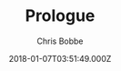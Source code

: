 ---
title: Prologue
github: https://github.com/chrisbobbe/jekyll-theme-prologue
demo: https://chrisbobbe.github.io/jekyll-theme-prologue/
author: Chris Bobbe
ssg:
  - Jekyll
cms:
  - Markdown
date: 2018-01-07T03:51:49.000Z
description: A Jekyll version of the 'Prologue' theme by HTML5 UP
draft: true
publish_date: '2018-01-07T03:51:49Z'
update_date: '2021-02-15T16:12:05Z'
github_star: 387
github_fork: 922
---